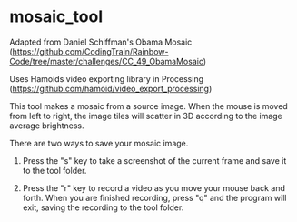 # mosaic_tool
Adapted from Daniel Schiffman's Obama Mosaic (https://github.com/CodingTrain/Rainbow-Code/tree/master/challenges/CC_49_ObamaMosaic) 

Uses Hamoids video exporting library in Processing (https://github.com/hamoid/video_export_processing)

This tool makes a mosaic from a source image. 
When the mouse is moved from left to right, the image tiles will scatter in 3D according to the image average brightness.

There are two ways to save your mosaic image.

1. Press the "s" key to take a screenshot of the current frame and save it to the tool folder. 

2. Press the "r" key to record a video as you move your mouse back and forth. When you are finished recording, press "q" and the program   will exit, saving the recording to the tool folder.

